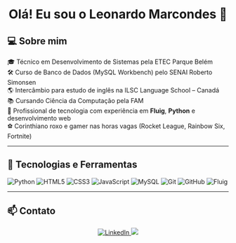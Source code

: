 <h1 align="center">Olá! Eu sou o Leonardo Marcondes 👋</h1>

## 💻 Sobre mim

🎓 Técnico em Desenvolvimento de Sistemas pela ETEC Parque Belém  
🛠️ Curso de Banco de Dados (MySQL Workbench) pelo SENAI Roberto Simonsen  
🌎 Intercâmbio para estudo de inglês na ILSC Language School – Canadá  
📚 Cursando Ciência da Computação pela FAM  
🚀 Profissional de tecnologia com experiência em **Fluig**, **Python** e desenvolvimento web  
⚽ Corinthiano roxo e gamer nas horas vagas (Rocket League, Rainbow Six, Fortnite)

---

## 🧠 Tecnologias e Ferramentas

![Python](https://img.shields.io/badge/-Python-3776AB?style=flat&logo=python&logoColor=white)
![HTML5](https://img.shields.io/badge/-HTML5-E34F26?style=flat&logo=html5&logoColor=white)
![CSS3](https://img.shields.io/badge/-CSS3-1572B6?style=flat&logo=css3)
![JavaScript](https://img.shields.io/badge/-JavaScript-F7DF1E?style=flat&logo=javascript&logoColor=black)
![MySQL](https://img.shields.io/badge/-MySQL-00758F?style=flat&logo=mysql)
![Git](https://img.shields.io/badge/-Git-F05032?style=flat&logo=git)
![GitHub](https://img.shields.io/badge/-GitHub-181717?style=flat&logo=github)
![Fluig](https://img.shields.io/badge/-Fluig-FF6A00?style=flat)

---

## 📫 Contato

<p align="center">
  <a href="https://www.linkedin.com/in/leonardo-marcondes-de-farias-6a8a79345" target="_blank">
    <img src="https://img.shields.io/badge/LinkedIn-0077B5?style=for-the-badge&logo=linkedin&logoColor=white" alt="LinkedIn"/>
  </a>
  <a href="mailto:seuemail@gmail.com">
    <img src="https://img.shields.io/badge/Gmail-D14836?style=for-the-badge&logo=gmail&logoColor=white"
